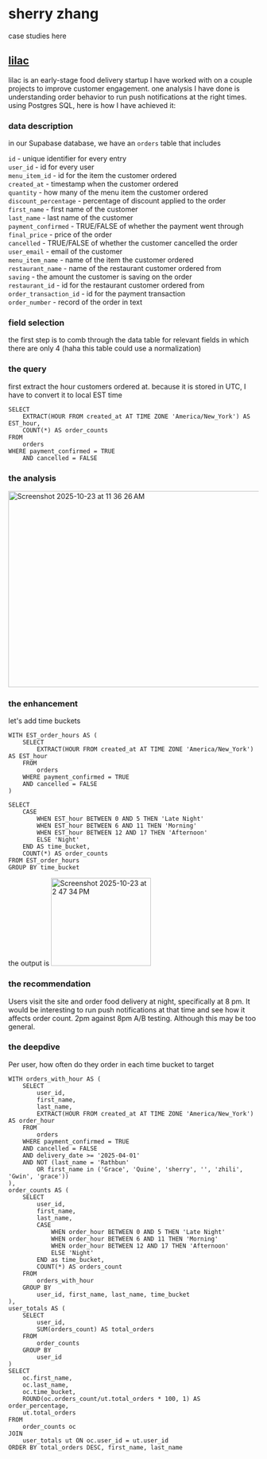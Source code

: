 # sherry zhang
case studies here

## [lilac](https://thelilac.app/)
lilac is an early-stage food delivery startup I have worked with on a couple projects to improve customer engagement. one analysis I have done is understanding order behavior to run push notifications at the right times. using Postgres SQL, here is how I have achieved it:

### data description
in our Supabase database, we have an `orders` table that includes

`id` - unique identifier for every entry\
`user_id` - id for every user\
`menu_item_id` - id for the item the customer ordered\
`created_at` - timestamp when the customer ordered\
`quantity` - how many of the menu item the customer ordered\
`discount_percentage` - percentage of discount applied to the order\
`first_name` - first name of the customer\
`last_name` - last name of the customer\
`payment_confirmed` - TRUE/FALSE of whether the payment went through\
`final_price` - price of the order\
`cancelled` - TRUE/FALSE of whether the customer cancelled the order\
`user_email` - email of the customer\
`menu_item_name` - name of the item the customer ordered\
`restaurant_name` - name of the restaurant customer ordered from\
`saving` - the amount the customer is saving on the order\
`restaurant_id` - id for the restaurant customer ordered from\
`order_transaction_id` - id for the payment transaction\
`order_number` - record of the order in text


### field selection
the first step is to comb through the data table for relevant fields in which there are only 4 (haha this table could use a normalization)

### the query
first extract the hour customers ordered at. because it is stored in UTC, I have to convert it to local EST time
```
SELECT 
    EXTRACT(HOUR FROM created_at AT TIME ZONE 'America/New_York') AS EST_hour,
    COUNT(*) AS order_counts
FROM 
    orders
WHERE payment_confirmed = TRUE
    AND cancelled = FALSE
```

### the analysis
<img width="545" height="395" alt="Screenshot 2025-10-23 at 11 36 26 AM" src="https://github.com/user-attachments/assets/a9f71c45-2a11-4024-b51b-e75ef9d9c725" />


### the enhancement
let's add time buckets

```
WITH EST_order_hours AS (
    SELECT 
        EXTRACT(HOUR FROM created_at AT TIME ZONE 'America/New_York') AS EST_hour
    FROM 
        orders
    WHERE payment_confirmed = TRUE
    AND cancelled = FALSE
)

SELECT
    CASE
        WHEN EST_hour BETWEEN 0 AND 5 THEN 'Late Night'
        WHEN EST_hour BETWEEN 6 AND 11 THEN 'Morning'
        WHEN EST_hour BETWEEN 12 AND 17 THEN 'Afternoon'
        ELSE 'Night'
    END AS time_bucket,
    COUNT(*) AS order_counts
FROM EST_order_hours
GROUP BY time_bucket
```

the output is 
<img width="201" height="177" alt="Screenshot 2025-10-23 at 2 47 34 PM" src="https://github.com/user-attachments/assets/2d24d6e4-c9c8-4319-9e32-4df66bb3bfa8" />

### the recommendation

Users visit the site and order food delivery at night, specifically at 8 pm. It would be interesting to run push notifications at that time and see how it affects order count. 2pm against 8pm A/B testing. Although this may be too general.

### the deepdive

Per user, how often do they order in each time bucket to target

```
WITH orders_with_hour AS (
    SELECT 
        user_id,
        first_name,
        last_name,
        EXTRACT(HOUR FROM created_at AT TIME ZONE 'America/New_York') AS order_hour
    FROM 
        orders
    WHERE payment_confirmed = TRUE
    AND cancelled = FALSE
    AND delivery_date >= '2025-04-01'
    AND NOT (last_name = 'Rathbun'
        OR first_name in ('Grace', 'Quine', 'sherry', '', 'zhili', 'Gwin', 'grace'))
),
order_counts AS (
    SELECT 
        user_id,
        first_name,
        last_name,
        CASE 
            WHEN order_hour BETWEEN 0 AND 5 THEN 'Late Night'
            WHEN order_hour BETWEEN 6 AND 11 THEN 'Morning'
            WHEN order_hour BETWEEN 12 AND 17 THEN 'Afternoon'
            ELSE 'Night'
        END as time_bucket,
        COUNT(*) AS orders_count
    FROM 
        orders_with_hour
    GROUP BY 
        user_id, first_name, last_name, time_bucket
),
user_totals AS (
    SELECT 
        user_id,
        SUM(orders_count) AS total_orders
    FROM 
        order_counts
    GROUP BY 
        user_id
)
SELECT 
    oc.first_name,
    oc.last_name,
    oc.time_bucket,
    ROUND(oc.orders_count/ut.total_orders * 100, 1) AS order_percentage,
    ut.total_orders
FROM 
    order_counts oc
JOIN 
    user_totals ut ON oc.user_id = ut.user_id
ORDER BY total_orders DESC, first_name, last_name
```
